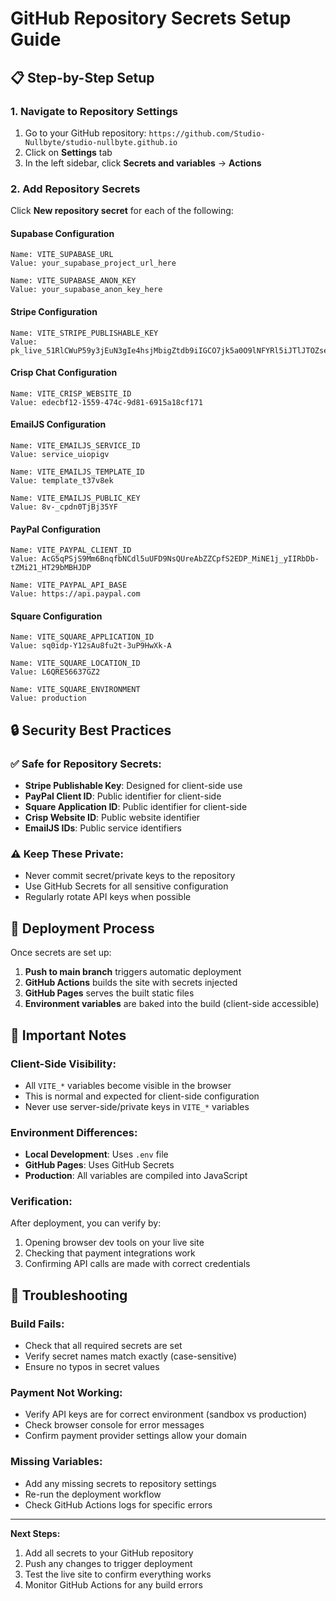 # GitHub Repository Secrets Setup Guide

## 📋 **Step-by-Step Setup**

### 1. **Navigate to Repository Settings**
1. Go to your GitHub repository: `https://github.com/Studio-Nullbyte/studio-nullbyte.github.io`
2. Click on **Settings** tab
3. In the left sidebar, click **Secrets and variables** → **Actions**

### 2. **Add Repository Secrets**
Click **New repository secret** for each of the following:

#### **Supabase Configuration**
```
Name: VITE_SUPABASE_URL
Value: your_supabase_project_url_here
```

```
Name: VITE_SUPABASE_ANON_KEY
Value: your_supabase_anon_key_here
```

#### **Stripe Configuration**
```
Name: VITE_STRIPE_PUBLISHABLE_KEY
Value: pk_live_51RlCWuP59y3jEuN3gIe4hsjMbigZtdb9iIGCO7jk5a0O9lNFYRl5iJTlJTOZseBW8KPWTEmQh6ApI2y9gcno10A800CSEfdgPo
```

#### **Crisp Chat Configuration**
```
Name: VITE_CRISP_WEBSITE_ID
Value: edecbf12-1559-474c-9d81-6915a18cf171
```

#### **EmailJS Configuration**
```
Name: VITE_EMAILJS_SERVICE_ID
Value: service_uiopigv
```

```
Name: VITE_EMAILJS_TEMPLATE_ID
Value: template_t37v8ek
```

```
Name: VITE_EMAILJS_PUBLIC_KEY
Value: 8v-_cpdn0TjBj35YF
```

#### **PayPal Configuration**
```
Name: VITE_PAYPAL_CLIENT_ID
Value: AcG5qPSjS9Mm6BnqfbNCdl5uUFD9NsQUreAbZZCpfS2EDP_MiNE1j_yIIRbDb-tZMi21_HT29bMBHJDP
```

```
Name: VITE_PAYPAL_API_BASE
Value: https://api.paypal.com
```

#### **Square Configuration**
```
Name: VITE_SQUARE_APPLICATION_ID
Value: sq0idp-Y12sAu8fu2t-3uP9HwXk-A
```

```
Name: VITE_SQUARE_LOCATION_ID
Value: L6QRE56637GZ2
```

```
Name: VITE_SQUARE_ENVIRONMENT
Value: production
```

## 🔒 **Security Best Practices**

### **✅ Safe for Repository Secrets:**
- **Stripe Publishable Key**: Designed for client-side use
- **PayPal Client ID**: Public identifier for client-side
- **Square Application ID**: Public identifier for client-side
- **Crisp Website ID**: Public website identifier
- **EmailJS IDs**: Public service identifiers

### **⚠️ Keep These Private:**
- Never commit secret/private keys to the repository
- Use GitHub Secrets for all sensitive configuration
- Regularly rotate API keys when possible

## 🚀 **Deployment Process**

Once secrets are set up:

1. **Push to main branch** triggers automatic deployment
2. **GitHub Actions** builds the site with secrets injected
3. **GitHub Pages** serves the built static files
4. **Environment variables** are baked into the build (client-side accessible)

## 📝 **Important Notes**

### **Client-Side Visibility:**
- All `VITE_*` variables become visible in the browser
- This is normal and expected for client-side configuration
- Never use server-side/private keys in `VITE_*` variables

### **Environment Differences:**
- **Local Development**: Uses `.env` file
- **GitHub Pages**: Uses GitHub Secrets
- **Production**: All variables are compiled into JavaScript

### **Verification:**
After deployment, you can verify by:
1. Opening browser dev tools on your live site
2. Checking that payment integrations work
3. Confirming API calls are made with correct credentials

## 🔧 **Troubleshooting**

### **Build Fails:**
- Check that all required secrets are set
- Verify secret names match exactly (case-sensitive)
- Ensure no typos in secret values

### **Payment Not Working:**
- Verify API keys are for correct environment (sandbox vs production)
- Check browser console for error messages
- Confirm payment provider settings allow your domain

### **Missing Variables:**
- Add any missing secrets to repository settings
- Re-run the deployment workflow
- Check GitHub Actions logs for specific errors

---

**Next Steps:**
1. Add all secrets to your GitHub repository
2. Push any changes to trigger deployment
3. Test the live site to confirm everything works
4. Monitor GitHub Actions for any build errors
